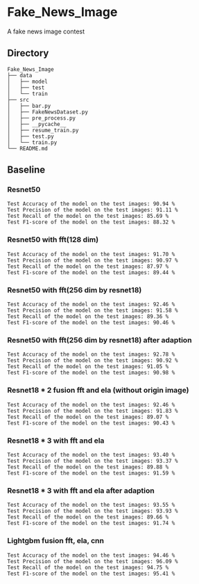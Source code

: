 # Fake_News_Image
A fake news image contest

## Directory
```text
Fake_News_Image
├── data
│   ├── model
│   ├── test
│   └── train
├── src
│   ├── bar.py
│   ├── FakeNewsDataset.py
│   ├── pre_process.py
│   ├── __pycache__
│   ├── resume_train.py
│   ├── test.py
│   └── train.py
└── README.md

```

## Baseline
### Resnet50
```text
Test Accuracy of the model on the test images: 90.94 %
Test Precision of the model on the test images: 91.11 %
Test Recall of the model on the test images: 85.69 %
Test F1-score of the model on the test images: 88.32 %
```
### Resnet50 with fft(128 dim)
```text
Test Accuracy of the model on the test images: 91.70 %
Test Precision of the model on the test images: 90.97 %
Test Recall of the model on the test images: 87.97 %
Test F1-score of the model on the test images: 89.44 %
```
### Resnet50 with fft(256 dim by resnet18)
```text
Test Accuracy of the model on the test images: 92.46 %
Test Precision of the model on the test images: 91.58 %
Test Recall of the model on the test images: 89.36 %
Test F1-score of the model on the test images: 90.46 %
```
### Resnet50 with fft(256 dim by resnet18) after adaption
```text
Test Accuracy of the model on the test images: 92.78 %
Test Precision of the model on the test images: 90.92 %
Test Recall of the model on the test images: 91.05 %
Test F1-score of the model on the test images: 90.98 %
```
### Resnet18 * 2 fusion fft and ela (without origin image) 
```text
Test Accuracy of the model on the test images: 92.46 %
Test Precision of the model on the test images: 91.83 %
Test Recall of the model on the test images: 89.07 %
Test F1-score of the model on the test images: 90.43 %
```
### Resnet18 * 3 with fft and ela
```text
Test Accuracy of the model on the test images: 93.40 %
Test Precision of the model on the test images: 93.37 %
Test Recall of the model on the test images: 89.88 %
Test F1-score of the model on the test images: 91.59 %
```
### Resnet18 * 3 with fft and ela after adaption
```text
Test Accuracy of the model on the test images: 93.55 %
Test Precision of the model on the test images: 93.93 %
Test Recall of the model on the test images: 89.66 %
Test F1-score of the model on the test images: 91.74 %
```

### Lightgbm fusion fft, ela, cnn
```text
Test Accuracy of the model on the test images: 94.46 %
Test Precision of the model on the test images: 96.09 %
Test Recall of the model on the test images: 94.75 %
Test F1-score of the model on the test images: 95.41 %
```